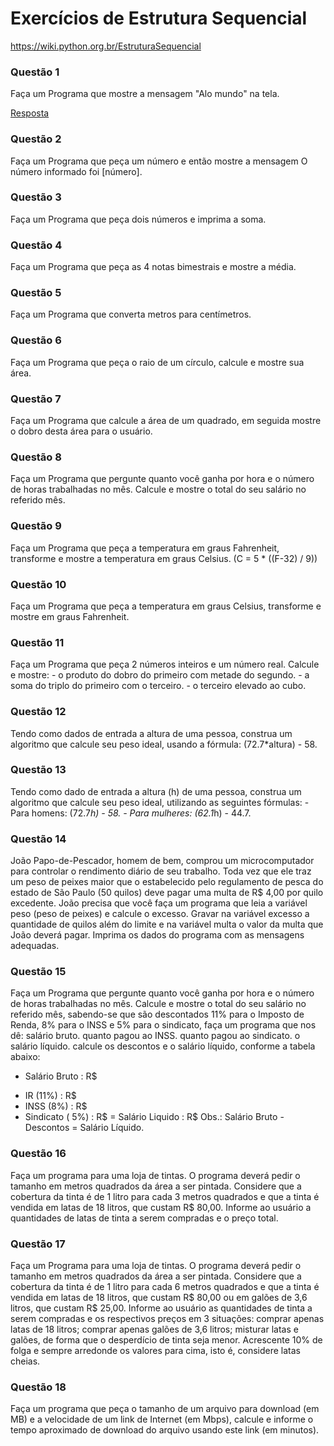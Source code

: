 # Exercícios de Estrutura Sequencial
https://wiki.python.org.br/EstruturaSequencial
### Questão 1
Faça um Programa que mostre a mensagem "Alo mundo" na tela.

[Resposta](./ES1.py)

### Questão 2
Faça um Programa que peça um número e então mostre a mensagem O número informado foi [número].
### Questão 3
Faça um Programa que peça dois números e imprima a soma.
### Questão 4
Faça um Programa que peça as 4 notas bimestrais e mostre a média.
### Questão 5
Faça um Programa que converta metros para centímetros.
### Questão 6
Faça um Programa que peça o raio de um círculo, calcule e mostre sua área.
### Questão 7
Faça um Programa que calcule a área de um quadrado, em seguida mostre o dobro desta área para o usuário.
### Questão 8
Faça um Programa que pergunte quanto você ganha por hora e o número de horas trabalhadas no mês. Calcule e mostre o total do seu salário no referido mês.
### Questão 9
Faça um Programa que peça a temperatura em graus Fahrenheit, transforme e mostre a temperatura em graus Celsius. (C = 5 * ((F-32) / 9))
### Questão 10
Faça um Programa que peça a temperatura em graus Celsius, transforme e mostre em graus Fahrenheit.
### Questão 11
Faça um Programa que peça 2 números inteiros e um número real. Calcule e mostre:
    - o produto do dobro do primeiro com metade do segundo.
    - a soma do triplo do primeiro com o terceiro.
    - o terceiro elevado ao cubo.
### Questão 12 
Tendo como dados de entrada a altura de uma pessoa, construa um algoritmo que calcule seu peso ideal, usando a fórmula: (72.7*altura) - 58.
### Questão 13
Tendo como dado de entrada a altura (h) de uma pessoa, construa um algoritmo que calcule seu peso ideal, utilizando as seguintes fórmulas:
    - Para homens: (72.7*h) - 58.
    - Para mulheres: (62.1*h) - 44.7.
### Questão 14
João Papo-de-Pescador, homem de bem, comprou um microcomputador para controlar o rendimento diário de seu trabalho. Toda vez que ele traz um peso de peixes maior que o estabelecido pelo regulamento de pesca do estado de São Paulo (50 quilos) deve pagar uma multa de R$ 4,00 por quilo excedente. João precisa que você faça um programa que leia a variável peso (peso de peixes) e calcule o excesso. Gravar na variável excesso a quantidade de quilos além do limite e na variável multa o valor da multa que João deverá pagar. Imprima os dados do programa com as mensagens adequadas.
### Questão 15
Faça um Programa que pergunte quanto você ganha por hora e o número de horas trabalhadas no mês. Calcule e mostre o total do seu salário no referido mês, sabendo-se que são descontados 11% para o Imposto de Renda, 8% para o INSS e 5% para o sindicato, faça um programa que nos dê:
salário bruto.
quanto pagou ao INSS.
quanto pagou ao sindicato.
o salário líquido.
calcule os descontos e o salário líquido, conforme a tabela abaixo:
+ Salário Bruto : R$
- IR (11%) : R$
- INSS (8%) : R$
- Sindicato ( 5%) : R$
= Salário Liquido : R$
Obs.: Salário Bruto - Descontos = Salário Líquido.
### Questão 16
Faça um programa para uma loja de tintas. O programa deverá pedir o tamanho em metros quadrados da área a ser pintada. Considere que a cobertura da tinta é de 1 litro para cada 3 metros quadrados e que a tinta é vendida em latas de 18 litros, que custam R$ 80,00. Informe ao usuário a quantidades de latas de tinta a serem compradas e o preço total.
### Questão 17
Faça um Programa para uma loja de tintas. O programa deverá pedir o tamanho em metros quadrados da área a ser pintada. Considere que a cobertura da tinta é de 1 litro para cada 6 metros quadrados e que a tinta é vendida em latas de 18 litros, que custam R$ 80,00 ou em galões de 3,6 litros, que custam R$ 25,00.
Informe ao usuário as quantidades de tinta a serem compradas e os respectivos preços em 3 situações:
comprar apenas latas de 18 litros;
comprar apenas galões de 3,6 litros;
misturar latas e galões, de forma que o desperdício de tinta seja menor. Acrescente 10% de folga e sempre arredonde os valores para cima, isto é, considere latas cheias.
### Questão 18
Faça um programa que peça o tamanho de um arquivo para download (em MB) e a velocidade de um link de Internet (em Mbps), calcule e informe o tempo aproximado de download do arquivo usando este link (em minutos).
